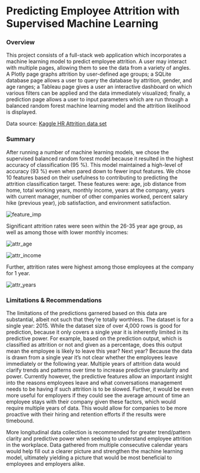 # Predicting Employee Attrition with Supervised Machine Learning

### Overview
This project consists of a full-stack web application which incorporates a machine learning model to predict employee attrition. A user may interact with multiple pages, allowing them to see the data from a variety of angles. A Plotly page graphs attrition by user-defined age groups; a SQLite database page allows a user to query the database by attrition, gender, and age ranges; a Tableau page gives a user an interactive dashboard on which various filters can be applied and the data immediately visualized; finally, a prediction page allows a user to input parameters which are run through a balanced random forest machine learning model and the attrition likelihood is displayed. 

Data source: [Kaggle HR Attrition data set](https://www.kaggle.com/datasets/vjchoudhary7/hr-analytics-case-study)

### Summary
After running a number of machine learning models, we chose the supervised balanced random forest model because it resulted in the highest accuracy of classification (95 %). This model maintained a high-level of accuracy (93 %) even when pared down to fewer input features. We chose 10 features based on their usefulness to contributing to predicting the attrition classification target. These features were: age, job distance from home, total working years, monthly income, years at the company, years with current manager, number of other companies worked, percent salary hike (previous year), job satisfaction, and environment satisfaction. 

![feature_imp](https://github.com/conorwhanson/UMN_Data_Capstone_Employee_Attrition/blob/main/resources/images/top_features.png)

Significant attrition rates were seen within the 26-35 year age group, as well as among those with lower monthly incomes:

![attr_age](https://github.com/conorwhanson/UMN_Data_Capstone_Employee_Attrition/blob/main/resources/images/attr_age.png)

![attr_income](https://github.com/conorwhanson/UMN_Data_Capstone_Employee_Attrition/blob/main/resources/images/attr_income.png)

Further, attrition rates were highest among those employees at the company for 1 year. 

![attr_years](https://github.com/conorwhanson/UMN_Data_Capstone_Employee_Attrition/blob/main/resources/images/years_at.png)

### Limitations & Recommendations
The limitations of the predictions garnered based on this data are substantial, albeit not such that they’re totally worthless. The dataset is for a single year: 2015. While the dataset size of over 4,000 rows is good for prediction, because it only covers a single year it is inherently limited in its predictive power. For example, based on the prediction output, which is classified as attrition or not and given as a percentage, does this output mean the employee is likely to leave this year? Next year?  Because the data is drawn from a single year it’s not clear whether the employees leave immediately or the following year. Multiple years of attrition data would clarify trends and patterns over time to increase predictive granularity and power. Currently however, the predictive features allow an important insight into the reasons employees leave and what conversations management needs to be having if such attrition is to be slowed. Further, it would be even more useful for employers if they could see the average amount of time an employee stays with their company given these factors, which would require multiple years of data. This would allow for companies to be more proactive with their hiring and retention efforts if the results were timebound.

More longitudinal data collection is recommended for greater trend/pattern clarity and predictive power when seeking to understand employee attrition in the workplace. Data gathered from multiple consecutive calendar years would help fill out a clearer picture and strengthen the machine learning model, ultimately yielding a picture that would be most beneficial to employees and employers alike.
